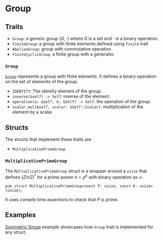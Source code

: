 # Group

## Traits
- `Group`: a generic group $(G, \cdot)$ where $G$ is a set and $\cdot$ is a binary operation.
- `FiniteGroup`: a group with finite elements defined using `Finite` trait
- `AbelianGroup`: group with commutative operation
- `FiniteCyclicGroup`: a finite group with a generator.

### `Group`
[`Group`](./mod.rs) represents a group with finite elements. It defines a binary operation on the set of elements of the group.
- `IDENTITY`: The identity element of the group.
- `inverse(&self) -> Self`: inverse of the element.
- `operation(a: &Self, b: &Self) -> Self`: the operation of the group.
- `scalar_mul(&self, scalar: &Self::Scalar)`: multiplication of the element by a scalar.

## Structs
The structs that implement these traits are
- `MultiplicativePrimeGroup`

### `MultiplicativePrimeGroup`
The `MultiplicativePrimeGroup` struct is a wrapper around a `usize` that defines $(Z/nZ)^{*}$ for a prime power $n=p^k$ with binary operation as $\times$:
```rust,ignore
pub struct MultiplicativePrimeGroup<const P: usize, const K: usize>(usize);
```

It uses compile time assertions to check that $P$ is prime.

## Examples

[Symmetric Group](../../../examples/symmetric_group.rs) example showcases how `Group` trait is implemented for any struct.
